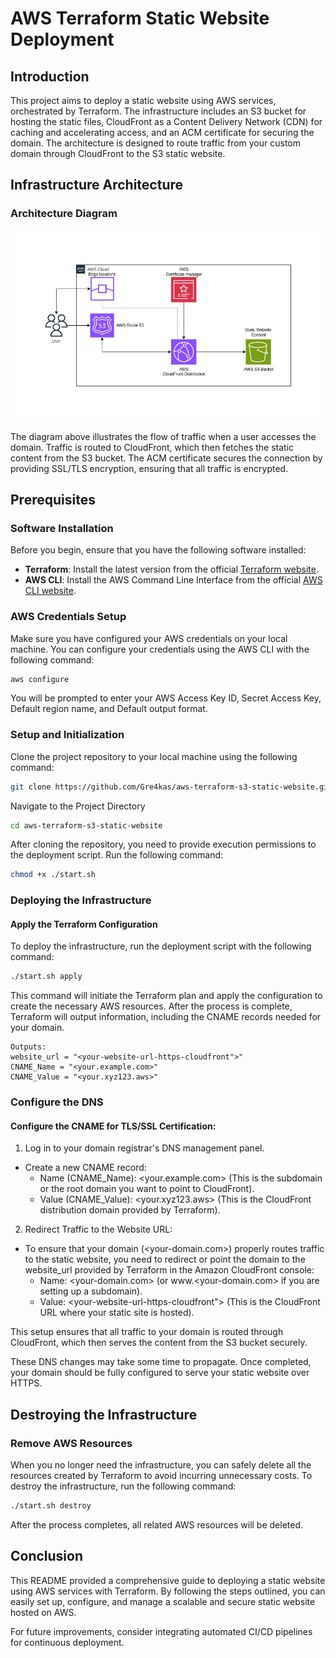 # AWS Terraform Static Website Deployment

## Introduction

This project aims to deploy a static website using AWS services, orchestrated by Terraform. The infrastructure includes an S3 bucket for hosting the static files, CloudFront as a Content Delivery Network (CDN) for caching and accelerating access, and an ACM certificate for securing the domain. The architecture is designed to route traffic from your custom domain through CloudFront to the S3 static website.

## Infrastructure Architecture

### Architecture Diagram

![Static Website Infrastructure Diagram](images/static-website.jpg)

The diagram above illustrates the flow of traffic when a user accesses the domain. Traffic is routed to CloudFront, which then fetches the static content from the S3 bucket. The ACM certificate secures the connection by providing SSL/TLS encryption, ensuring that all traffic is encrypted.

## Prerequisites

### Software Installation

Before you begin, ensure that you have the following software installed:

- **Terraform**: Install the latest version from the official [Terraform website](https://www.terraform.io/downloads.html).
- **AWS CLI**: Install the AWS Command Line Interface from the official [AWS CLI website](https://aws.amazon.com/cli/).

### AWS Credentials Setup

Make sure you have configured your AWS credentials on your local machine. You can configure your credentials using the AWS CLI with the following command:

```sh
aws configure
```

You will be prompted to enter your AWS Access Key ID, Secret Access Key, Default region name, and Default output format.

### Setup and Initialization

Clone the project repository to your local machine using the following command:

```sh
git clone https://github.com/Gre4kas/aws-terraform-s3-static-website.git
```

Navigate to the Project Directory

```sh
cd aws-terraform-s3-static-website
```

After cloning the repository, you need to provide execution permissions to the deployment script. Run the following command:

```sh
chmod +x ./start.sh
```

### Deploying the Infrastructure

#### Apply the Terraform Configuration
To deploy the infrastructure, run the deployment script with the following command:
```sh
./start.sh apply
```

This command will initiate the Terraform plan and apply the configuration to create the necessary AWS resources. After the process is complete, Terraform will output information, including the CNAME records needed for your domain.

```
Outputs:
website_url = "<your-website-url-https-cloudfront">"
CNAME_Name = "<your.example.com>"
CNAME_Value = "<your.xyz123.aws>"
```

### Configure the DNS

#### Configure the CNAME for TLS/SSL Certification:

1. Log in to your domain registrar's DNS management panel.
- Create a new CNAME record:
  - Name (CNAME_Name): <your.example.com> (This is the subdomain or the root domain you want to point to CloudFront).
  - Value (CNAME_Value): <your.xyz123.aws> (This is the CloudFront distribution domain provided by Terraform).

2. Redirect Traffic to the Website URL:
- To ensure that your domain (<your-domain.com>) properly routes traffic to the static website, you need to redirect or point the domain to the website_url provided by Terraform in the Amazon CloudFront console:
  - Name: <your-domain.com> (or www.<your-domain.com> if you are setting up a subdomain).
  - Value: <your-website-url-https-cloudfront"> (This is the CloudFront URL where your static site is hosted).

This setup ensures that all traffic to your domain is routed through CloudFront, which then serves the content from the S3 bucket securely.

These DNS changes may take some time to propagate. Once completed, your domain should be fully configured to serve your static website over HTTPS.

## Destroying the Infrastructure

### Remove AWS Resources

When you no longer need the infrastructure, you can safely delete all the resources created by Terraform to avoid incurring unnecessary costs. To destroy the infrastructure, run the following command:

```bash
./start.sh destroy
```

After the process completes, all related AWS resources will be deleted.

## Conclusion

This README provided a comprehensive guide to deploying a static website using AWS services with Terraform. By following the steps outlined, you can easily set up, configure, and manage a scalable and secure static website hosted on AWS.

For future improvements, consider integrating automated CI/CD pipelines for continuous deployment.
